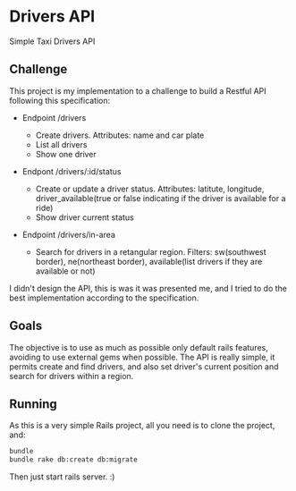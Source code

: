 # Drivers API
Simple Taxi Drivers API

## Challenge
This project is my implementation to a challenge to build a Restful API following this specification:

* Endpoint /drivers
  * Create drivers. Attributes: name and car plate
  * List all drivers
  * Show one driver

* Endpont /drivers/:id/status
  * Create or update a driver status. Attributes: latitute, longitude, driver_available(true or false indicating if the driver is available for a ride)
  * Show driver current status

* Endpoint /drivers/in-area
  * Search for drivers in a retangular region. Filters: sw(southwest border), ne(northeast border), available(list drivers if they are available or not)

I didn't design the API, this is was it was presented me, and I tried to do the best implementation according
to the specification.

## Goals
The objective is to use as much as possible only default rails features, avoiding to use
external gems when possible. 
The API is really simple, it permits create and find drivers, and also set driver's current
position and search for drivers within a region.

## Running
As this is a very simple Rails project, all you need is to clone the project, and:

```bash
bundle
bundle rake db:create db:migrate
```

Then just start rails server.
:)

